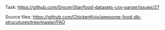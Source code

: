 Task: https://github.com/GroceriStar/food-datasets-csv-parser/issues/27

Source files: https://github.com/ChickenKyiv/awesome-food-db-strucutures/tree/master/FAO
